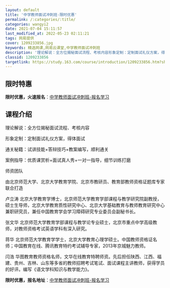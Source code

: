 ```yaml
---
layout: default
title: '中学教师面试冲刺班-限时优惠'
permalink: /:categories/:title/
categories: wangyi2
date: 2021-07-04 15:11:57
last_modified_at: 2022-05-23 02:11:21
tags: 网易提供
cover: 1209233856.jpg
keywords: 精选网课,网易云课堂,中学教师面试冲刺班
description: '理论解说：全方位揭秘面试流程、考核内容形象定制：定制面试礼仪方案，得体面试通关秘籍：试讲技能+答辩技巧+教案编写，顺利通'
classid: 1209233856
targetlink: https://study.163.com/course/introduction/1209233856.htm?share=1&shareId=1025206652&utm_campaign=share&utm_medium=iphoneShare&utm_source=&utm_u=1025206652
---
```


## 限时特惠

**限时优惠，火速报名**：[中学教师面试冲刺班-报名学习](https://study.163.com/course/introduction/1209233856.htm?share=1&shareId=1025206652&utm_campaign=share&utm_medium=iphoneShare&utm_source=&utm_u=1025206652)

## 课程介绍

理论解说：全方位揭秘面试流程、考核内容

形象定制：定制面试礼仪方案，得体面试

通关秘籍：试讲技能+答辩技巧+教案编写，顺利通关

案例指导：优质课赏析+面试真人秀+一对一指导，细节训练打磨



师资团队

由北京师范大学、北京大学教育学院、北京市教研员、教育部教师资格证题库专家联合打造



卢立涛 北京大学教育学博士，北京师范大学教育学部课程与教学研究院副教授，硕士生导师，北京大学教育质性研究中心、北京大学基础教育与教师教育研究中心兼职研究员，兼任中国教育学会学习障碍研究专业委员会副秘书长。



张文华 北京师范大学教育学部课程与教学论专业硕士，北京市重点中学高级教师，对教师资格考试英语学科有深入研究。



蒋华 北京师范大学教育学学士，北京大学教育心理学硕士。中国教师资格证名师；中国教育在线、腾讯教育特约考试辅导专家，2013年京城魅力教师。



闫浩 华图教育教师资格名师，文华在线教育特聘师资。先后担任陕西、江西、福建、贵州、吉林、山东等多省的教师招聘考试笔试、面试课程主讲教师，获得学员的好评。编写《语文学科知识与教学能力》。

**限时优惠，报名地址**：[中学教师面试冲刺班-报名学习](https://study.163.com/course/introduction/1209233856.htm?share=1&shareId=1025206652&utm_campaign=share&utm_medium=iphoneShare&utm_source=&utm_u=1025206652)

